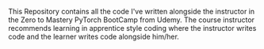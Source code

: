 This Repository contains all the code I've written alongside the instructor in the Zero to Mastery PyTorch BootCamp from Udemy. The course instructor recommends learning in 
apprentice style coding where the instructor writes code and the learner writes code alongside him/her.
